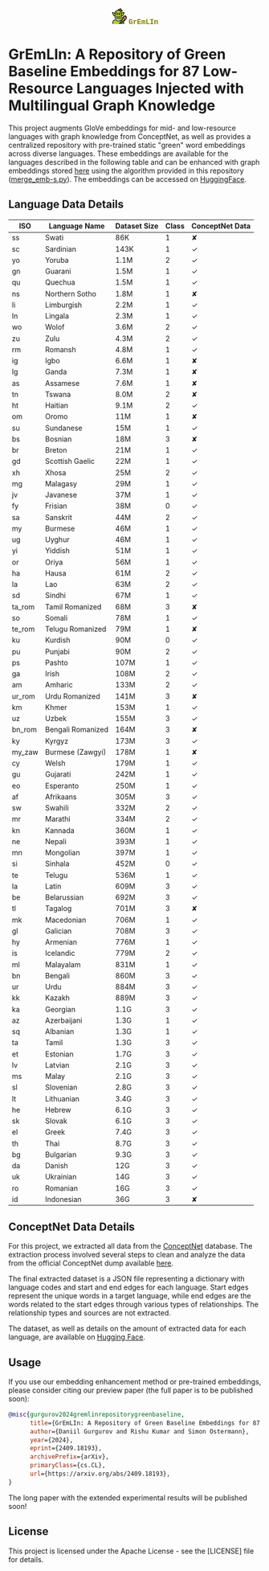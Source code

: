 <p align="center">
  <img src="assets/1F9CC_color.pdf" alt="GrEmLIn Logo" width="30"/>
  <strong style="color: olive; font-family: 'Courier New', monospace;">GrEmLIn</strong>
</p>

# GrEmLIn: A Repository of Green Baseline Embeddings for 87 Low-Resource Languages Injected with Multilingual Graph Knowledge

This project augments GloVe embeddings for mid- and low-resource languages with graph knowledge from ConceptNet, as well as provides a centralized repository with pre-trained static "green" word embeddings across diverse languages. These embeddings are available for the languages described in the following table and can be enhanced with graph embeddings stored [here](https://huggingface.co/DGurgurov/conceptnet_embeddings) using the algorithm provided in this repository ([merge_emb-s.py](https://github.com/d-gurgurov/GrEmLIn-Green-Embeddings-LRLs/blob/main/src/utils/merge_emb-s.py)). The embeddings can be accessed on [HuggingFace](https://huggingface.co/DFKI). 

## Language Data Details

| ISO   | Language Name     | Dataset Size | Class |ConceptNet Data|
|-------|-------------------|--------------|-------|---------------|
| ss    | Swati             | 86K          | 1     | ✘             |
| sc    | Sardinian         | 143K         | 1     | ✓             |
| yo    | Yoruba            | 1.1M         | 2     | ✓             |
| gn    | Guarani           | 1.5M         | 1     | ✓             |
| qu    | Quechua           | 1.5M         | 1     | ✓             |
| ns    | Northern Sotho    | 1.8M         | 1     | ✘             |
| li    | Limburgish        | 2.2M         | 1     | ✓             |
| ln    | Lingala           | 2.3M         | 1     | ✓             |
| wo    | Wolof             | 3.6M         | 2     | ✓             |
| zu    | Zulu              | 4.3M         | 2     | ✓             |
| rm    | Romansh           | 4.8M         | 1     | ✓             |
| ig    | Igbo              | 6.6M         | 1     | ✘             |
| lg    | Ganda             | 7.3M         | 1     | ✘             |
| as    | Assamese          | 7.6M         | 1     | ✘             |
| tn    | Tswana            | 8.0M         | 2     | ✘             |
| ht    | Haitian           | 9.1M         | 2     | ✓             |
| om    | Oromo             | 11M          | 1     | ✘             |
| su    | Sundanese         | 15M          | 1     | ✓             |
| bs    | Bosnian           | 18M          | 3     | ✘             |
| br    | Breton            | 21M          | 1     | ✓             |
| gd    | Scottish Gaelic   | 22M          | 1     | ✓             | 
| xh    | Xhosa             | 25M          | 2     | ✓             | 
| mg    | Malagasy          | 29M          | 1     | ✓             | 
| jv    | Javanese          | 37M          | 1     | ✓             | 
| fy    | Frisian           | 38M          | 0     | ✓             | 
| sa    | Sanskrit          | 44M          | 2     | ✓             | 
| my    | Burmese           | 46M          | 1     | ✓             | 
| ug    | Uyghur            | 46M          | 1     | ✓             | 
| yi    | Yiddish           | 51M          | 1     | ✓             | 
| or    | Oriya             | 56M          | 1     | ✓             | 
| ha    | Hausa             | 61M          | 2     | ✓             |  
| la    | Lao               | 63M          | 2     | ✓             | 
| sd    | Sindhi            | 67M          | 1     | ✓             | 
| ta_rom| Tamil Romanized   | 68M          | 3     | ✘             |
| so    | Somali            | 78M          | 1     | ✓             |
| te_rom| Telugu Romanized  | 79M          | 1     | ✘             |
| ku    | Kurdish           | 90M          | 0     | ✓             |
| pu    | Punjabi           | 90M          | 2     | ✓             |
| ps    | Pashto            | 107M         | 1     | ✓             |
| ga    | Irish             | 108M         | 2     | ✓             |
| am    | Amharic           | 133M         | 2     | ✓             |
| ur_rom| Urdu Romanized    | 141M         | 3     | ✘             |
| km    | Khmer             | 153M         | 1     | ✓             |
| uz    | Uzbek             | 155M         | 3     | ✓             |
| bn_rom| Bengali Romanized | 164M         | 3     | ✘             |
| ky    | Kyrgyz            | 173M         | 3     | ✓             |
| my_zaw| Burmese (Zawgyi)  | 178M         | 1     | ✘             |
| cy    | Welsh             | 179M         | 1     | ✓             |
| gu    | Gujarati          | 242M         | 1     | ✓             |
| eo    | Esperanto         | 250M         | 1     | ✓             |
| af    | Afrikaans         | 305M         | 3     | ✓             |
| sw    | Swahili           | 332M         | 2     | ✓             |
| mr    | Marathi           | 334M         | 2     | ✓             |
| kn    | Kannada           | 360M         | 1     | ✓             |
| ne    | Nepali            | 393M         | 1     | ✓             |
| mn    | Mongolian         | 397M         | 1     | ✓             |
| si    | Sinhala           | 452M         | 0     | ✓             |
| te    | Telugu            | 536M         | 1     | ✓             |
| la    | Latin             | 609M         | 3     | ✓             |
| be    | Belarussian       | 692M         | 3     | ✓             |
| tl    | Tagalog           | 701M         | 3     | ✘             |
| mk    | Macedonian        | 706M         | 1     | ✓             |
| gl    | Galician          | 708M         | 3     | ✓             |
| hy    | Armenian          | 776M         | 1     | ✓             |
| is    | Icelandic         | 779M         | 2     | ✓             |
| ml    | Malayalam         | 831M         | 1     | ✓             |
| bn    | Bengali           | 860M         | 3     | ✓             |
| ur    | Urdu              | 884M         | 3     | ✓             |
| kk    | Kazakh            | 889M         | 3     | ✓             |
| ka    | Georgian          | 1.1G         | 3     | ✓             |
| az    | Azerbaijani       | 1.3G         | 1     | ✓             |
| sq    | Albanian          | 1.3G         | 1     | ✓             |
| ta    | Tamil             | 1.3G         | 3     | ✓             |
| et    | Estonian          | 1.7G         | 3     | ✓             |
| lv    | Latvian           | 2.1G         | 3     | ✓             |
| ms    | Malay             | 2.1G         | 3     | ✓             |
| sl    | Slovenian         | 2.8G         | 3     | ✓             |
| lt    | Lithuanian        | 3.4G         | 3     | ✓             |
| he    | Hebrew            | 6.1G         | 3     | ✓             |
| sk    | Slovak            | 6.1G         | 3     | ✓             |
| el    | Greek             | 7.4G         | 3     | ✓             |
| th    | Thai              | 8.7G         | 3     | ✓             |
| bg    | Bulgarian         | 9.3G         | 3     | ✓             |
| da    | Danish            | 12G          | 3     | ✓             |
| uk    | Ukrainian         | 14G          | 3     | ✓             |
| ro    | Romanian          | 16G          | 3     | ✓             |
| id    | Indonesian        | 36G          | 3     | ✘             |


## ConceptNet Data Details

For this project, we extracted all data from the [ConceptNet](https://github.com/commonsense/conceptnet5/wiki/Downloads) database. The extraction process involved several steps to clean and analyze the data from the official ConceptNet dump available [here](https://s3.amazonaws.com/conceptnet/downloads/2019/edges/conceptnet-assertions-5.7.0.csv.gz).

The final extracted dataset is a JSON file representing a dictionary with language codes and start and end edges for each language. Start edges represent the unique words in a target language, while end edges are the words related to the start edges through various types of relationships. The relationship types and sources are not extracted.

The dataset, as well as details on the amount of extracted data for each language, are available on [Hugging Face](https://huggingface.co/datasets/DGurgurov/conceptnet_all).


## Usage

If you use our embedding enhancement method or pre-trained embeddings, please consider citing our preview paper (the full paper is to be published soon):

```bibtex
@misc{gurgurov2024gremlinrepositorygreenbaseline,
      title={GrEmLIn: A Repository of Green Baseline Embeddings for 87 Low-Resource Languages Injected with Multilingual Graph Knowledge}, 
      author={Daniil Gurgurov and Rishu Kumar and Simon Ostermann},
      year={2024},
      eprint={2409.18193},
      archivePrefix={arXiv},
      primaryClass={cs.CL},
      url={https://arxiv.org/abs/2409.18193}, 
}
```

The long paper with the extended experimental results will be published soon!

## License

This project is licensed under the Apache License - see the [LICENSE] file for details.

